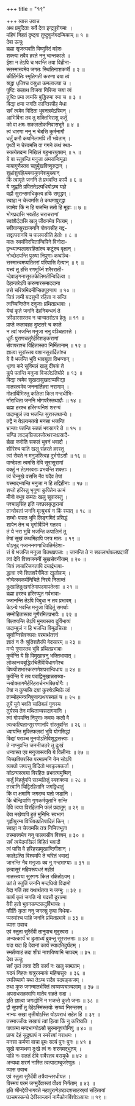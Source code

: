 +++
title = "१९"

+++
व्यास उवाच  
अथ प्रमुदिताः सर्वे देवा इन्द्रपुरोगमाः ।  
महिषं निहतं दृष्ट्वा तुष्टुवुर्जगदम्बिकाम् ॥ १ ॥  
देवा ऊचुः  
ब्रह्मा सृजत्यवति विष्णुरिदं महेशः  
     शक्त्या तवैव हरते ननु चान्तकाले ॥  
ईशा न तेऽपि च भवन्ति तया विहीना-  
     स्तस्मात्त्वमेव जगतः स्थितिनाशकर्त्री ॥ २ ॥  
कीर्तिर्मतिः स्मृतिगती करुणा दया त्वं  
     श्रद्धा धृतिश्च वसुधा कमलाजपा च ।  
पुष्टिः कलाथ विजया गिरिजा जया त्वं  
     तुष्टिः प्रमा त्वमसि बुद्धिरुमा रमा च ॥ ३ ॥  
विद्या क्षमा जगति कान्तिरपीह मेधा  
     सर्वं त्वमेव विदिता भुवनत्रयेऽस्मिन् ।  
आभिर्विना तव तु शक्तिभिराशु कर्तुं  
     को वा क्षमः सकललोकनिवासभूमे ॥ ४ ॥  
त्वं धारणा ननु न चेदसि कूर्मनागौ  
     धर्तुं क्षमौ कथमिलामपि तौ भवेताम् ।  
पृथ्वी न चेत्त्वमसि वा गगने कथं स्था-  
     स्यत्येतदम्ब निखिलं बहुभारयुक्तम् ॥ ५ ॥  
ये वा स्तुवन्ति मनुजा अमरान्विमूढा  
     मायागुणैस्तव चतुर्मुखविष्णुरुद्रान् ।  
शुभ्रांशुवह्नियमवायुगणेशमुख्यान्  
     किं त्वामृते जननि ते प्रभवन्ति कार्ये ॥ ६ ॥  
ये जुह्वति प्रविततेऽल्पधियोऽम्ब यज्ञे  
     वह्नौ सुरान्समधिकृत्य हविः समृद्धम् ।  
स्वाहा न चेत्त्वमसि ते कथमापुरद्धा  
     त्वामेव किं न हि यजन्ति ततो हि मूढाः ॥ ७ ॥  
भोगप्रदासि भवतीह चराचराणां  
     स्वांशैर्ददासि खलु जीवनमेव नित्यम् ।  
स्वीयान्सुराञ्जननि पोषयसीह यद्व-  
     त्तद्वत्परानपि च पालयसीति हेतोः ॥ ८ ॥  
मातः स्वयंविरचितान्विपिने विनोदा-  
     द्वन्ध्यान्पलाशरहितांश्च कटूंश्च वृक्षान् ।  
नोच्छेदयन्ति पुरुषा निपुणाः कथञ्चि-  
     त्तस्मात्त्वमप्यतितरां परिपासि दैत्यान् ॥ ९ ॥  
यत्त्वं तु हंसि रणमूर्ध्नि शरैरराती-  
     न्देवाङ्गनासुरतकेलिमतीन्विदित्वा ।  
देहान्तरेऽपि करुणारसमाददाना  
     तत्ते चरित्रमिदमीप्सितपूरणाय ॥ १० ॥  
चित्रं त्वमी यदसुभी रहिता न सन्ति  
     त्वच्चिन्तितेन दनुजाः प्रथितप्रभावाः ।  
येषां कृते जननि देहनिबन्धनं ते  
     क्रीडारसस्तव न चान्यतरोऽत्र हेतुः ॥ ११ ॥  
प्राप्ते कलावहह दुष्टतरे च काले  
     न त्वां भजन्ति मनुजा ननु वञ्चितास्ते ।  
धूर्तैः पुराणचतुरैर्हरिशङ्कराणां  
     सेवापराश्च विहितास्तव निर्मितानाम् ॥ १२ ॥  
ज्ञात्वा सुरांस्तव वशानसुरार्दितांश्च  
     ये वै भजन्ति भुवि भावयुता विभग्नान् ।  
धृत्वा करे सुविमलं खलु दीपकं ते  
     कूपे पतन्ति मनुजा विजलेऽतिघोरे ॥ १३ ॥  
विद्या त्वमेव सुखदासुखदाप्यविद्या  
     मातस्त्वमेव जननार्तिहरा नराणाम् ।  
मोक्षार्थिभिस्तु कलिता किल मन्दधीभि-  
     र्नाराधिता जननि भोगपरैस्तथाज्ञैः ॥ १४ ॥  
ब्रह्मा हरश्च हरिरप्यनिशं शरण्यं  
     पादाम्बुजं तव भजन्ति सुरास्तथान्ये ।  
तद्वै न येऽल्पमतयो मनसा भजन्ति  
     भ्रान्ताः पतन्ति सततं भवसागरे ते ॥ १५ ॥  
चण्डि त्वदङ्‌घ्रिजलजोत्थरजःप्रसादै-  
     र्ब्रह्मा करोति सकलं भुवनं भवादौ ।  
शौरिश्च पाति खलु संहरते हरस्तु  
     त्वां सेवते न मनुजस्त्विह दुर्भगोऽसौ ॥ १६ ॥  
वाग्देवता त्वमसि देवि सुरासुराणां  
     वक्तुं न तेऽमरवराः प्रभवन्ति शक्ताः ।  
त्वं चेन्मुखे वससि नैव यदैव तेषां  
     यस्माद्‌भवन्ति मनुजा न हि तद्विहीनाः ॥ १७ ॥  
शप्तो हरिस्तु भृगुणा कुपितेन कामं  
     मीनो बभूव कमठः खलु सूकरस्तु ।  
पश्चान्नृसिंह इति यश्छलकृद्धरायां  
     तान्सेवतां जननि मृत्युभयं न किं स्यात् ॥ १८ ॥  
शम्भोः पपात भुवि लिङ्गमिदं प्रसिद्धं  
     शापेन तेन च भृगोर्विपिने गतस्य ।  
तं ये नरा भुवि भजन्ति कपालिनं तु  
     तेषां सुखं कथमिहापि परत्र मातः ॥ १९ ॥  
योऽभूद्‌ गजाननगणाधिपतिर्महेशा-  
     त्तं ये भजन्ति मनुजा वितथप्रपन्नाः ।
जानन्ति ते न सकलार्थफलप्रदात्रीं  
     त्वां देवि विश्वजननीं सुखसेवनीयाम् ॥ २० ॥  
चित्रं त्वयारिजनतापि दयार्द्रभावा-  
     द्धत्वा रणे शितशरैर्गमिता द्युलोकम् ।  
नोचेत्स्वकर्मनिचिते निरये नितान्तं  
     दुःखातिदुःखगतिमापदमापतेत्सा ॥ २१ ॥  
ब्रह्मा हरश्च हरिरप्युत गर्वभावा-  
     ज्जानन्ति तेऽपि विबुधा न तव प्रभावम् ।  
केऽन्ये भवन्ति मनुजा विदितुं समर्थाः  
     सम्मोहितास्तव गुणैरमितप्रभावैः ॥ २२ ॥  
क्लिश्यन्ति तेऽपि मुनयस्तव दुर्विभाव्यं  
     पादाम्बुजं न हि भजन्ति विमूढचित्ताः ।  
सूर्याग्निसेवनपराः परमार्थतत्त्वं  
     ज्ञातं न तैः श्रुतिशतैरपि वेदसारम् ॥ २३ ॥  
मन्ये गुणास्तव भुवि प्रथितप्रभावाः  
     कुर्वन्ति ये हि विमुखान्ननु भक्तिभावात् ।  
लोकान्स्वबुद्धिरचितैर्विविधागमैश्च  
     विष्ण्वीशभास्करगणेशपरान्विधाय ॥ २४ ॥  
कुर्वन्ति ये तव पदाद्विमुखान्नराग्र्या-  
     न्स्वोक्तागमैर्हरिहरार्चनभक्तियोगैः ।  
तेषां न कुप्यसि दयां कुरुषेऽम्बिके त्वं  
     तान्मोहमन्त्रनिपुणान्प्रथयस्यलं च ॥ २५ ॥  
तुर्ये युगे भवति चातिबलं गुणस्य  
     तुर्यस्य तेन मथितान्यसदागमानि ।  
त्वां गोपयन्ति निपुणाः कवयः कलौ वै  
     त्वत्कल्पितान्सुरगणानपि संस्तुवन्ति ॥ २६ ॥  
ध्यायन्ति मुक्तिफलदां भुवि योगसिद्धां  
     विद्यां पराञ्च मुनयोऽतिविशुद्धसत्त्वाः ।  
ते नाप्नुवन्ति जननीजठरे तु दुःखं  
     धन्यास्त एव मनुजास्त्वयि ये विलीनाः ॥ २७ ॥  
चिच्छक्तिरस्ति परमात्मनि येन सोऽपि  
     व्यक्तो जगत्सु विदितो भवकृत्यकर्ता ।  
कोऽन्यस्त्वया विरहितः प्रभवत्यमुष्मिन्  
     कर्तुं विहर्तुमपि सञ्चलितुं स्वशक्त्या ॥ २८ ॥  
तत्त्वानि चिद्विरहितानि जगद्विधातुं  
     किं वा क्षमाणि जगदम्ब यतो जडानि ।  
किं चेन्द्रियाणि गुणकर्मयुतानि सन्ति  
     देवि त्वया विरहितानि फलं प्रदातुम् ॥ २९ ॥  
देवा मखेष्वपि हुतं मुनिभिः स्वभागं  
     गृह्णीयुरम्ब विधिवत्प्रतिपादितं किम् ।  
स्वाहा न चेत्त्वमसि तत्र निमित्तभूता  
     तस्मात्त्वमेव ननु पालयसीव विश्वम् ॥ ३० ॥  
सर्वं त्वयेदमखिलं विहितं भवादौ  
     त्वं पासि वै हरिहरप्रमुखान्दिगीशान् ।  
कालेऽत्सि विश्वमपि ते चरितं भवाद्यं  
     जानन्ति नैव मनुजाः क्व नु मन्दभाग्याः ॥ ३१ ॥  
हत्वासुरं महिषरूपधरं महोग्रं  
     मातस्त्वया सुरगणः किल रक्षितोऽयम् ।  
कां ते स्तुतिं जननि मन्दधियो विदामो  
     वेदा गतिं तव यथार्थतया न जग्मुः ॥ ३२ ॥  
कार्यं कृतं जगति नो यदसौ दुरात्मा  
     वैरी हतो भुवनकण्टकदुर्विभाव्यः ।  
कीर्तिः कृता ननु जगत्सु कृपा विधेया-  
     प्यस्मांश्च पाहि जननि प्रथितप्रभावे ॥ ३३ ॥  
व्यास उवाच  
एवं स्तुता सुरैर्देवी तानुवाच मृदुस्वरा ।  
अन्यत्कार्यं च दुःसाध्यं ब्रुवन्तु सुरसत्तमाः ॥ ३४ ॥  
यदा यदा हि देवानां कार्यं स्यादतिदुर्घटम् ।  
स्मर्तव्याहं तदा शीघ्रं नाशयिष्यामि चापदम् ॥ ३५ ॥  
देवा ऊचुः  
सर्वं कृतं त्वया देवि कार्यं नः खलु साम्प्रतम् ।  
यदयं निहतः शत्रुरस्माकं महिषासुरः ॥ ३६ ॥  
स्मरिष्यामो यथा तेऽम्ब सदैव पदपङ्कजम् ।  
तथा कुरु जगन्मातर्भक्तिं त्वय्यप्यचञ्चलाम् ॥ ३७ ॥  
अपराधसहस्राणि मातैव सहते सदा ।  
इति ज्ञात्वा जगद्योनिं न भजन्ते कुतो जनाः ॥ ३८ ॥  
द्वौ सुपर्णो तु देहेऽस्मिंस्तयोः सख्यं निरन्तरम् ।  
नान्यः सखा तृतीयोऽस्ति योऽपराधं सहेत हि ॥ ३९ ॥  
तस्माज्जीवः सखायं त्वां हित्वा किं नु करिष्यति ।  
पापात्मा मन्दभाग्योऽसौ सुरमानुषयोनिषु ॥ ४० ॥  
प्राप्य देहं सुदुष्प्रापं न स्मरेत्त्वां नराधमः ।  
मनसा कर्मणा वाचा ब्रूमः सत्यं पुनः पुनः ॥ ४१ ॥  
सुखे वाप्यथवा दुःखे त्वं नः शरणमद्‌भुतम् ।  
पाहि नः सततं देवि सर्वैस्तव वरायुधैः ॥ ४२ ॥  
अन्यथा शरणं नास्ति त्वत्पादाम्बुजरेणुतः ।  
व्यास उवाच  
एवं स्तुता सुरैर्देवी तत्रैवान्तरधीयत ।  
विस्मयं परमं जग्मुर्देवास्तां वीक्ष्य निर्गताम् ॥ ४३ ॥  
इति श्रीमद्देवीभागवते महापुराणेऽष्टादशसाहस्र्यां संहितायां  
पञ्चमस्कन्धे देवीसान्त्वनं नामैकोनविंशोऽध्यायः ॥ १९ ॥
